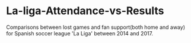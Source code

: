 # La-liga-Attendance-vs-Results
Comparisons between lost games and fan support(both home and away) for Spanish soccer league 'La Liga' between 2014 and 2017.
